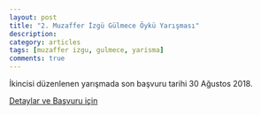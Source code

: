 ```yaml
---
layout: post
title: "2. Muzaffer İzgü Gülmece Öykü Yarışması"
description: 
category: articles
tags: [muzaffer izgu, gulmece, yarisma]
comments: true
---
```


İkincisi düzenlenen yarışmada son başvuru tarihi 30 Ağustos 2018.

[Detaylar ve Başvuru için](http://www.bilgiyayinevi.com.tr/2-muzaffer-izgu-gulmece-oyku-yarismasi)